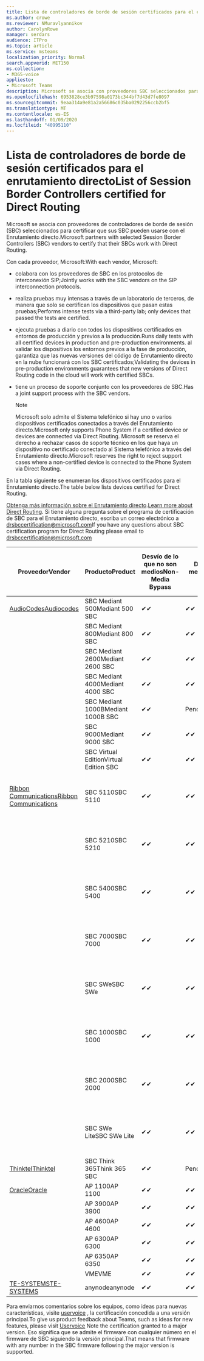 ```yaml
---
title: Lista de controladores de borde de sesión certificados para el enrutamiento directo
ms.author: crowe
ms.reviewer: NMuravlyannikov
author: CarolynRowe
manager: serdars
audience: ITPro
ms.topic: article
ms.service: msteams
localization_priority: Normal
search.appverid: MET150
ms.collection:
- M365-voice
appliesto:
- Microsoft Teams
description: Microsoft se asocia con proveedores SBC seleccionados para certificar que sus SBC pueden usarse con el Enrutamiento directo.
ms.openlocfilehash: 6953828ce3b97598a0173bc344bf7d43d7fe8097
ms.sourcegitcommit: 9eaa314a9e81a2a56686c035ba0292256ccb2bf5
ms.translationtype: MT
ms.contentlocale: es-ES
ms.lasthandoff: 01/09/2020
ms.locfileid: "40995110"
---
```

# <a name="list-of-session-border-controllers-certified-for-direct-routing"></a><span data-ttu-id="2984f-103">Lista de controladores de borde de sesión certificados para el enrutamiento directo</span><span class="sxs-lookup"><span data-stu-id="2984f-103">List of Session Border Controllers certified for Direct Routing</span></span>

<span data-ttu-id="2984f-104">Microsoft se asocia con proveedores de controladores de borde de sesión (SBC) seleccionados para certificar que sus SBC pueden usarse con el Enrutamiento directo.</span><span class="sxs-lookup"><span data-stu-id="2984f-104">Microsoft partners with selected Session Border Controllers (SBC) vendors to certify that their SBCs work with Direct Routing.</span></span> 

<span data-ttu-id="2984f-105">Con cada proveedor, Microsoft:</span><span class="sxs-lookup"><span data-stu-id="2984f-105">With each vendor, Microsoft:</span></span> 

- <span data-ttu-id="2984f-106">colabora con los proveedores de SBC en los protocolos de interconexión SIP;</span><span class="sxs-lookup"><span data-stu-id="2984f-106">Jointly works with the SBC vendors on the SIP interconnection protocols.</span></span>
- <span data-ttu-id="2984f-107">realiza pruebas muy intensas a través de un laboratorio de terceros, de manera que solo se certifican los dispositivos que pasan estas pruebas;</span><span class="sxs-lookup"><span data-stu-id="2984f-107">Performs intense tests via a third-party lab; only devices that passed the tests are certified.</span></span> 
- <span data-ttu-id="2984f-108">ejecuta pruebas a diario con todos los dispositivos certificados en entornos de producción y previos a la producción.</span><span class="sxs-lookup"><span data-stu-id="2984f-108">Runs daily tests with all certified devices in production and pre-production environments.</span></span> <span data-ttu-id="2984f-109">al validar los dispositivos los entornos previos a la fase de producción, garantiza que las nuevas versiones del código de Enrutamiento directo en la nube funcionará con los SBC certificados;</span><span class="sxs-lookup"><span data-stu-id="2984f-109">Validating the devices in pre-production environments guarantees that new versions of Direct Routing code in the cloud will work with certified SBCs.</span></span> 
- <span data-ttu-id="2984f-110">tiene un proceso de soporte conjunto con los proveedores de SBC.</span><span class="sxs-lookup"><span data-stu-id="2984f-110">Has a joint support process with the SBC vendors.</span></span>


  > [!NOTE]
  > <span data-ttu-id="2984f-111">Microsoft solo admite el Sistema telefónico si hay uno o varios dispositivos certificados conectados a través del Enrutamiento directo.</span><span class="sxs-lookup"><span data-stu-id="2984f-111">Microsoft only supports Phone System if a certified device or devices are connected via Direct Routing.</span></span> <span data-ttu-id="2984f-112">Microsoft se reserva el derecho a rechazar casos de soporte técnico en los que haya un dispositivo no certificado conectado al Sistema telefónico a través del Enrutamiento directo.</span><span class="sxs-lookup"><span data-stu-id="2984f-112">Microsoft reserves the right to reject support cases where a non-certified device is connected to the Phone System via Direct Routing.</span></span> 

<span data-ttu-id="2984f-113">En la tabla siguiente se enumeran los dispositivos certificados para el Enrutamiento directo.</span><span class="sxs-lookup"><span data-stu-id="2984f-113">The table below lists devices certified for Direct Routing.</span></span> 

<span data-ttu-id="2984f-114">[Obtenga más información sobre el Enrutamiento directo](https://aka.ms/dr).</span><span class="sxs-lookup"><span data-stu-id="2984f-114">[Learn more about Direct Routing](https://aka.ms/dr).</span></span> <span data-ttu-id="2984f-115">Si tiene alguna pregunta sobre el programa de certificación de SBC para el Enrutamiento directo, escriba un correo electrónico a drsbccertification@microsoft.com</span><span class="sxs-lookup"><span data-stu-id="2984f-115">If you have any questions about SBC certification program for Direct Routing please email to drsbccertification@microsoft.com</span></span>


|                                                       <span data-ttu-id="2984f-116">Proveedor</span><span class="sxs-lookup"><span data-stu-id="2984f-116">Vendor</span></span>                                                        |       <span data-ttu-id="2984f-117">Producto</span><span class="sxs-lookup"><span data-stu-id="2984f-117">Product</span></span>       | <span data-ttu-id="2984f-118">Desvío de lo que no son medios</span><span class="sxs-lookup"><span data-stu-id="2984f-118">Non-Media Bypass</span></span> | <span data-ttu-id="2984f-119">Desvío de medios</span><span class="sxs-lookup"><span data-stu-id="2984f-119">Media Bypass</span></span> | <span data-ttu-id="2984f-120">Versión de software</span><span class="sxs-lookup"><span data-stu-id="2984f-120">Software Version</span></span> | <span data-ttu-id="2984f-121">Vaidated con proveedores de E911</span><span class="sxs-lookup"><span data-stu-id="2984f-121">Vaidated with E911 providers</span></span> | <span data-ttu-id="2984f-122">Capacidad de ELIN</span><span class="sxs-lookup"><span data-stu-id="2984f-122">ELIN capable</span></span>
|---------------------------------------------------------------------------------------------------------------------|---------------------|------------------|--------------|------------------|-----------------|------------------|
| [<span data-ttu-id="2984f-123">AudioCodes</span><span class="sxs-lookup"><span data-stu-id="2984f-123">Audiocodes</span></span>](https://www.audiocodes.com/solutions-products/products/products-for-microsoft-365/direct-routing-for-microsoft-teams) |   <span data-ttu-id="2984f-124">SBC Mediant 500</span><span class="sxs-lookup"><span data-stu-id="2984f-124">Mediant 500 SBC</span></span>   |     <span data-ttu-id="2984f-125">&#10004;</span><span class="sxs-lookup"><span data-stu-id="2984f-125">&#10004;</span></span>     |   <span data-ttu-id="2984f-126">&#10004;</span><span class="sxs-lookup"><span data-stu-id="2984f-126">&#10004;</span></span>    |  <span data-ttu-id="2984f-127">7.20 a. 250</span><span class="sxs-lookup"><span data-stu-id="2984f-127">7.20A.250</span></span>   |
|                                                                                                                     |   <span data-ttu-id="2984f-128">SBC Mediant 800</span><span class="sxs-lookup"><span data-stu-id="2984f-128">Mediant 800 SBC</span></span>   |     <span data-ttu-id="2984f-129">&#10004;</span><span class="sxs-lookup"><span data-stu-id="2984f-129">&#10004;</span></span>     |   <span data-ttu-id="2984f-130">&#10004;</span><span class="sxs-lookup"><span data-stu-id="2984f-130">&#10004;</span></span>     |  <span data-ttu-id="2984f-131">7.20 a. 250</span><span class="sxs-lookup"><span data-stu-id="2984f-131">7.20A.250</span></span>   |    |    |
|                                                                                                                     |  <span data-ttu-id="2984f-132">SBC Mediant 2600</span><span class="sxs-lookup"><span data-stu-id="2984f-132">Mediant 2600 SBC</span></span>   |     <span data-ttu-id="2984f-133">&#10004;</span><span class="sxs-lookup"><span data-stu-id="2984f-133">&#10004;</span></span>     |   <span data-ttu-id="2984f-134">&#10004;</span><span class="sxs-lookup"><span data-stu-id="2984f-134">&#10004;</span></span>    |  <span data-ttu-id="2984f-135">7.20 a. 250</span><span class="sxs-lookup"><span data-stu-id="2984f-135">7.20A.250</span></span>   |     |    |    
|                                                                                                                     |  <span data-ttu-id="2984f-136">SBC Mediant 4000</span><span class="sxs-lookup"><span data-stu-id="2984f-136">Mediant 4000 SBC</span></span>   |     <span data-ttu-id="2984f-137">&#10004;</span><span class="sxs-lookup"><span data-stu-id="2984f-137">&#10004;</span></span>     |   <span data-ttu-id="2984f-138">&#10004;</span><span class="sxs-lookup"><span data-stu-id="2984f-138">&#10004;</span></span>     |  <span data-ttu-id="2984f-139">7.20 a. 250</span><span class="sxs-lookup"><span data-stu-id="2984f-139">7.20A.250</span></span>   |     |    |    
|                                                                                                                     | <span data-ttu-id="2984f-140">SBC Mediant 1000B</span><span class="sxs-lookup"><span data-stu-id="2984f-140">Mediant 1000B  SBC</span></span>  |     <span data-ttu-id="2984f-141">&#10004;</span><span class="sxs-lookup"><span data-stu-id="2984f-141">&#10004;</span></span>     |   <span data-ttu-id="2984f-142">Pending</span><span class="sxs-lookup"><span data-stu-id="2984f-142">Pending</span></span>     |  <span data-ttu-id="2984f-143">7.20 a. 250</span><span class="sxs-lookup"><span data-stu-id="2984f-143">7.20A.250</span></span>  |    |    |    
|                                                                                                                     | <span data-ttu-id="2984f-144">SBC 9000</span><span class="sxs-lookup"><span data-stu-id="2984f-144">Mediant 9000  SBC</span></span>  |     <span data-ttu-id="2984f-145">&#10004;</span><span class="sxs-lookup"><span data-stu-id="2984f-145">&#10004;</span></span>     |   <span data-ttu-id="2984f-146">&#10004;</span><span class="sxs-lookup"><span data-stu-id="2984f-146">&#10004;</span></span>     |  <span data-ttu-id="2984f-147">7.20 a. 250</span><span class="sxs-lookup"><span data-stu-id="2984f-147">7.20A.250</span></span>   |    |    |                                                                       
|                                                                                                                     | <span data-ttu-id="2984f-148">SBC Virtual Edition</span><span class="sxs-lookup"><span data-stu-id="2984f-148">Virtual Edition SBC</span></span> |     <span data-ttu-id="2984f-149">&#10004;</span><span class="sxs-lookup"><span data-stu-id="2984f-149">&#10004;</span></span>     |   <span data-ttu-id="2984f-150">&#10004;</span><span class="sxs-lookup"><span data-stu-id="2984f-150">&#10004;</span></span>     |  <span data-ttu-id="2984f-151">7.20 a. 250</span><span class="sxs-lookup"><span data-stu-id="2984f-151">7.20A.250</span></span> |    |    |    
|  [<span data-ttu-id="2984f-152">Ribbon Communications</span><span class="sxs-lookup"><span data-stu-id="2984f-152">Ribbon Communications</span></span>](https://ribboncommunications.com/solutions/enterprise-solutions/microsoft-skype-business)  |      <span data-ttu-id="2984f-153">SBC 5110</span><span class="sxs-lookup"><span data-stu-id="2984f-153">SBC 5110</span></span>       |     <span data-ttu-id="2984f-154">&#10004;</span><span class="sxs-lookup"><span data-stu-id="2984f-154">&#10004;</span></span>     |   <span data-ttu-id="2984f-155">&#10004;</span><span class="sxs-lookup"><span data-stu-id="2984f-155">&#10004;</span></span>    |       <span data-ttu-id="2984f-156">V6.2</span><span class="sxs-lookup"><span data-stu-id="2984f-156">V6.2</span></span>       |  <span data-ttu-id="2984f-157">Entrada ERS</span><span class="sxs-lookup"><span data-stu-id="2984f-157">Intrado ERS</span></span> <br><span data-ttu-id="2984f-158">Entrada EGW</span><span class="sxs-lookup"><span data-stu-id="2984f-158">Intrado EGW</span></span> |   <span data-ttu-id="2984f-159">No</span><span class="sxs-lookup"><span data-stu-id="2984f-159">No</span></span> |    
|                                                                                                                     |      <span data-ttu-id="2984f-160">SBC 5210</span><span class="sxs-lookup"><span data-stu-id="2984f-160">SBC 5210</span></span>       |     <span data-ttu-id="2984f-161">&#10004;</span><span class="sxs-lookup"><span data-stu-id="2984f-161">&#10004;</span></span>     |  <span data-ttu-id="2984f-162">&#10004;</span><span class="sxs-lookup"><span data-stu-id="2984f-162">&#10004;</span></span>    |       <span data-ttu-id="2984f-163">V6.2</span><span class="sxs-lookup"><span data-stu-id="2984f-163">V6.2</span></span>       |   <span data-ttu-id="2984f-164">Entrada ERS</span><span class="sxs-lookup"><span data-stu-id="2984f-164">Intrado ERS</span></span> <br><span data-ttu-id="2984f-165">Entrada EGW</span><span class="sxs-lookup"><span data-stu-id="2984f-165">Intrado EGW</span></span>  | <span data-ttu-id="2984f-166">No</span><span class="sxs-lookup"><span data-stu-id="2984f-166">No</span></span>   |    
|                                                                                                                     |      <span data-ttu-id="2984f-167">SBC 5400</span><span class="sxs-lookup"><span data-stu-id="2984f-167">SBC 5400</span></span>       |     <span data-ttu-id="2984f-168">&#10004;</span><span class="sxs-lookup"><span data-stu-id="2984f-168">&#10004;</span></span>     |   <span data-ttu-id="2984f-169">&#10004;</span><span class="sxs-lookup"><span data-stu-id="2984f-169">&#10004;</span></span>   |       <span data-ttu-id="2984f-170">V6.2</span><span class="sxs-lookup"><span data-stu-id="2984f-170">V6.2</span></span>       |  <span data-ttu-id="2984f-171">Entrada ERS</span><span class="sxs-lookup"><span data-stu-id="2984f-171">Intrado ERS</span></span> <br><span data-ttu-id="2984f-172">Entrada EGW</span><span class="sxs-lookup"><span data-stu-id="2984f-172">Intrado EGW</span></span>    |<span data-ttu-id="2984f-173">No</span><span class="sxs-lookup"><span data-stu-id="2984f-173">No</span></span>|    
|                                                                                                                     |      <span data-ttu-id="2984f-174">SBC 7000</span><span class="sxs-lookup"><span data-stu-id="2984f-174">SBC 7000</span></span>       |     <span data-ttu-id="2984f-175">&#10004;</span><span class="sxs-lookup"><span data-stu-id="2984f-175">&#10004;</span></span>     |   <span data-ttu-id="2984f-176">&#10004;</span><span class="sxs-lookup"><span data-stu-id="2984f-176">&#10004;</span></span>    |       <span data-ttu-id="2984f-177">V6.2</span><span class="sxs-lookup"><span data-stu-id="2984f-177">V6.2</span></span>       |   <span data-ttu-id="2984f-178">Entrada ERS</span><span class="sxs-lookup"><span data-stu-id="2984f-178">Intrado ERS</span></span> <br><span data-ttu-id="2984f-179">Entrada EGW</span><span class="sxs-lookup"><span data-stu-id="2984f-179">Intrado EGW</span></span>  |  <span data-ttu-id="2984f-180">No</span><span class="sxs-lookup"><span data-stu-id="2984f-180">No</span></span>  |    
|                                                                                                                     |       <span data-ttu-id="2984f-181">SBC SWe</span><span class="sxs-lookup"><span data-stu-id="2984f-181">SBC SWe</span></span>       |     <span data-ttu-id="2984f-182">&#10004;</span><span class="sxs-lookup"><span data-stu-id="2984f-182">&#10004;</span></span>     |   <span data-ttu-id="2984f-183">&#10004;</span><span class="sxs-lookup"><span data-stu-id="2984f-183">&#10004;</span></span>   |       <span data-ttu-id="2984f-184">V6.2</span><span class="sxs-lookup"><span data-stu-id="2984f-184">V6.2</span></span>       |   <span data-ttu-id="2984f-185">Entrada ERS</span><span class="sxs-lookup"><span data-stu-id="2984f-185">Intrado ERS</span></span> <br><span data-ttu-id="2984f-186">Entrada EGW</span><span class="sxs-lookup"><span data-stu-id="2984f-186">Intrado EGW</span></span> |   <span data-ttu-id="2984f-187">No</span><span class="sxs-lookup"><span data-stu-id="2984f-187">No</span></span> |    
|                                                                                                                     |      <span data-ttu-id="2984f-188">SBC 1000</span><span class="sxs-lookup"><span data-stu-id="2984f-188">SBC 1000</span></span>       |     <span data-ttu-id="2984f-189">&#10004;</span><span class="sxs-lookup"><span data-stu-id="2984f-189">&#10004;</span></span>     |   <span data-ttu-id="2984f-190">&#10004;</span><span class="sxs-lookup"><span data-stu-id="2984f-190">&#10004;</span></span>    |      <span data-ttu-id="2984f-191">v8.0.1</span><span class="sxs-lookup"><span data-stu-id="2984f-191">v8.0.1</span></span>     |  <span data-ttu-id="2984f-192">Entrada ERS</span><span class="sxs-lookup"><span data-stu-id="2984f-192">Intrado ERS</span></span> <br><span data-ttu-id="2984f-193">Entrada EGW</span><span class="sxs-lookup"><span data-stu-id="2984f-193">Intrado EGW</span></span>   |  <span data-ttu-id="2984f-194">Pending</span><span class="sxs-lookup"><span data-stu-id="2984f-194">Pending</span></span>  |    
|                                                                                                                     |      <span data-ttu-id="2984f-195">SBC 2000</span><span class="sxs-lookup"><span data-stu-id="2984f-195">SBC 2000</span></span>       |     <span data-ttu-id="2984f-196">&#10004;</span><span class="sxs-lookup"><span data-stu-id="2984f-196">&#10004;</span></span>     |   <span data-ttu-id="2984f-197">&#10004;</span><span class="sxs-lookup"><span data-stu-id="2984f-197">&#10004;</span></span>   |     <span data-ttu-id="2984f-198">v8.0.1</span><span class="sxs-lookup"><span data-stu-id="2984f-198">v8.0.1</span></span>     |  <span data-ttu-id="2984f-199">Entrada ERS</span><span class="sxs-lookup"><span data-stu-id="2984f-199">Intrado ERS</span></span> <br><span data-ttu-id="2984f-200">Entrada EGW</span><span class="sxs-lookup"><span data-stu-id="2984f-200">Intrado EGW</span></span>  |  <span data-ttu-id="2984f-201">Pending</span><span class="sxs-lookup"><span data-stu-id="2984f-201">Pending</span></span>  |    
|                                                                                                                     |    <span data-ttu-id="2984f-202">SBC SWe Lite</span><span class="sxs-lookup"><span data-stu-id="2984f-202">SBC SWe Lite</span></span>     |     <span data-ttu-id="2984f-203">&#10004;</span><span class="sxs-lookup"><span data-stu-id="2984f-203">&#10004;</span></span>     |  <span data-ttu-id="2984f-204">&#10004;</span><span class="sxs-lookup"><span data-stu-id="2984f-204">&#10004;</span></span>    |      <span data-ttu-id="2984f-205">v8.0.1</span><span class="sxs-lookup"><span data-stu-id="2984f-205">v8.0.1</span></span>    |  <span data-ttu-id="2984f-206">Entrada ERS</span><span class="sxs-lookup"><span data-stu-id="2984f-206">Intrado ERS</span></span> <br><span data-ttu-id="2984f-207">Entrada EGW</span><span class="sxs-lookup"><span data-stu-id="2984f-207">Intrado EGW</span></span>   |  <span data-ttu-id="2984f-208">Pending</span><span class="sxs-lookup"><span data-stu-id="2984f-208">Pending</span></span>  |    
|                     [<span data-ttu-id="2984f-209">Thinktel</span><span class="sxs-lookup"><span data-stu-id="2984f-209">Thinktel</span></span>](https://www.thinktel.ca/services/think-365/think-365-overview/)                      |    <span data-ttu-id="2984f-210">SBC Think 365</span><span class="sxs-lookup"><span data-stu-id="2984f-210">Think 365 SBC</span></span>    |     <span data-ttu-id="2984f-211">&#10004;</span><span class="sxs-lookup"><span data-stu-id="2984f-211">&#10004;</span></span>     |   <span data-ttu-id="2984f-212">Pending</span><span class="sxs-lookup"><span data-stu-id="2984f-212">Pending</span></span>    |       <span data-ttu-id="2984f-213">V1.4</span><span class="sxs-lookup"><span data-stu-id="2984f-213">V1.4</span></span>       |     |    |    
|                     [<span data-ttu-id="2984f-214">Oracle</span><span class="sxs-lookup"><span data-stu-id="2984f-214">Oracle</span></span>](https://www.oracle.com/industries/communications/enterprise-session-border-controller/microsoft.html)                      |    <span data-ttu-id="2984f-215">AP 1100</span><span class="sxs-lookup"><span data-stu-id="2984f-215">AP 1100</span></span>      |    <span data-ttu-id="2984f-216">&#10004;</span><span class="sxs-lookup"><span data-stu-id="2984f-216">&#10004;</span></span>     |    <span data-ttu-id="2984f-217">&#10004;</span><span class="sxs-lookup"><span data-stu-id="2984f-217">&#10004;</span></span>    |   <span data-ttu-id="2984f-218">8.3.0.0.1</span><span class="sxs-lookup"><span data-stu-id="2984f-218">8.3.0.0.1</span></span> |    |    |    
|                                                                                                                    |    <span data-ttu-id="2984f-219">AP 3900</span><span class="sxs-lookup"><span data-stu-id="2984f-219">AP 3900</span></span>           |    <span data-ttu-id="2984f-220">&#10004;</span><span class="sxs-lookup"><span data-stu-id="2984f-220">&#10004;</span></span>     |    <span data-ttu-id="2984f-221">&#10004;</span><span class="sxs-lookup"><span data-stu-id="2984f-221">&#10004;</span></span>   |   <span data-ttu-id="2984f-222">8.3.0.0.1</span><span class="sxs-lookup"><span data-stu-id="2984f-222">8.3.0.0.1</span></span>  |    |    |    
|                                                                                                                    |      <span data-ttu-id="2984f-223">AP 4600</span><span class="sxs-lookup"><span data-stu-id="2984f-223">AP 4600</span></span>         |    <span data-ttu-id="2984f-224">&#10004;</span><span class="sxs-lookup"><span data-stu-id="2984f-224">&#10004;</span></span>   |    <span data-ttu-id="2984f-225">&#10004;</span><span class="sxs-lookup"><span data-stu-id="2984f-225">&#10004;</span></span>     |     <span data-ttu-id="2984f-226">8.3.0.0.1</span><span class="sxs-lookup"><span data-stu-id="2984f-226">8.3.0.0.1</span></span>  |   |    |    
|                                                                                                                    |      <span data-ttu-id="2984f-227">AP 6300</span><span class="sxs-lookup"><span data-stu-id="2984f-227">AP 6300</span></span>         |    <span data-ttu-id="2984f-228">&#10004;</span><span class="sxs-lookup"><span data-stu-id="2984f-228">&#10004;</span></span>   |    <span data-ttu-id="2984f-229">&#10004;</span><span class="sxs-lookup"><span data-stu-id="2984f-229">&#10004;</span></span>     |     <span data-ttu-id="2984f-230">8.3.0.0.1</span><span class="sxs-lookup"><span data-stu-id="2984f-230">8.3.0.0.1</span></span>  |   |    |    
|                                                                                                                   |      <span data-ttu-id="2984f-231">AP 6350</span><span class="sxs-lookup"><span data-stu-id="2984f-231">AP 6350</span></span>           |    <span data-ttu-id="2984f-232">&#10004;</span><span class="sxs-lookup"><span data-stu-id="2984f-232">&#10004;</span></span>   |    <span data-ttu-id="2984f-233">&#10004;</span><span class="sxs-lookup"><span data-stu-id="2984f-233">&#10004;</span></span>    |     <span data-ttu-id="2984f-234">8.3.0.0.1</span><span class="sxs-lookup"><span data-stu-id="2984f-234">8.3.0.0.1</span></span>  |        |    |                                            
|                                                                                                                    |      <span data-ttu-id="2984f-235">VME</span><span class="sxs-lookup"><span data-stu-id="2984f-235">VME</span></span>           |    <span data-ttu-id="2984f-236">&#10004;</span><span class="sxs-lookup"><span data-stu-id="2984f-236">&#10004;</span></span>    |    <span data-ttu-id="2984f-237">&#10004;</span><span class="sxs-lookup"><span data-stu-id="2984f-237">&#10004;</span></span>    |     <span data-ttu-id="2984f-238">8.3.0.0.1</span><span class="sxs-lookup"><span data-stu-id="2984f-238">8.3.0.0.1</span></span>   |    |    |    
|                     [<span data-ttu-id="2984f-239">TE-SYSTEMS</span><span class="sxs-lookup"><span data-stu-id="2984f-239">TE-SYSTEMS</span></span>](https://www.anynode.de/anynode-and-microsoft-teams/)                               |     <span data-ttu-id="2984f-240">anynode</span><span class="sxs-lookup"><span data-stu-id="2984f-240">anynode</span></span>         |     <span data-ttu-id="2984f-241">&#10004;</span><span class="sxs-lookup"><span data-stu-id="2984f-241">&#10004;</span></span>   |  <span data-ttu-id="2984f-242">&#10004;</span><span class="sxs-lookup"><span data-stu-id="2984f-242">&#10004;</span></span>   |      <span data-ttu-id="2984f-243">v3.16.2</span><span class="sxs-lookup"><span data-stu-id="2984f-243">v3.16.2</span></span>      |     |    |    

<span data-ttu-id="2984f-244">Para enviarnos comentarios sobre los equipos, como ideas para nuevas características, visite [uservoice](https://microsoftteams.uservoice.com) , la certificación concedida a una versión principal.</span><span class="sxs-lookup"><span data-stu-id="2984f-244">To give us product feedback about Teams, such as ideas for new features, please visit [Uservoice](https://microsoftteams.uservoice.com) Note the certification granted to a major version.</span></span> <span data-ttu-id="2984f-245">Eso significa que se admite el firmware con cualquier número en el firmware de SBC siguiendo la versión principal.</span><span class="sxs-lookup"><span data-stu-id="2984f-245">That means that firmware with any number in the SBC firmware following the major version is supported.</span></span>
